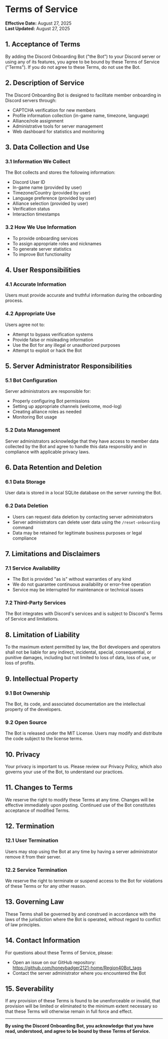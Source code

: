 # Terms of Service

**Effective Date:** August 27, 2025  
**Last Updated:** August 27, 2025

## 1. Acceptance of Terms

By adding the Discord Onboarding Bot ("the Bot") to your Discord server or using any of its features, you agree to be bound by these Terms of Service ("Terms"). If you do not agree to these Terms, do not use the Bot.

## 2. Description of Service

The Discord Onboarding Bot is designed to facilitate member onboarding in Discord servers through:
- CAPTCHA verification for new members
- Profile information collection (in-game name, timezone, language)
- Alliance/role assignment
- Administrative tools for server management
- Web dashboard for statistics and monitoring

## 3. Data Collection and Use

### 3.1 Information We Collect
The Bot collects and stores the following information:
- Discord User ID
- In-game name (provided by user)
- Timezone/Country (provided by user)
- Language preference (provided by user)
- Alliance selection (provided by user)
- Verification status
- Interaction timestamps

### 3.2 How We Use Information
- To provide onboarding services
- To assign appropriate roles and nicknames
- To generate server statistics
- To improve Bot functionality

## 4. User Responsibilities

### 4.1 Accurate Information
Users must provide accurate and truthful information during the onboarding process.

### 4.2 Appropriate Use
Users agree not to:
- Attempt to bypass verification systems
- Provide false or misleading information
- Use the Bot for any illegal or unauthorized purposes
- Attempt to exploit or hack the Bot

## 5. Server Administrator Responsibilities

### 5.1 Bot Configuration
Server administrators are responsible for:
- Properly configuring Bot permissions
- Setting up appropriate channels (welcome, mod-log)
- Creating alliance roles as needed
- Monitoring Bot usage

### 5.2 Data Management
Server administrators acknowledge that they have access to member data collected by the Bot and agree to handle this data responsibly and in compliance with applicable privacy laws.

## 6. Data Retention and Deletion

### 6.1 Data Storage
User data is stored in a local SQLite database on the server running the Bot.

### 6.2 Data Deletion
- Users can request data deletion by contacting server administrators
- Server administrators can delete user data using the `/reset-onboarding` command
- Data may be retained for legitimate business purposes or legal compliance

## 7. Limitations and Disclaimers

### 7.1 Service Availability
- The Bot is provided "as is" without warranties of any kind
- We do not guarantee continuous availability or error-free operation
- Service may be interrupted for maintenance or technical issues

### 7.2 Third-Party Services
The Bot integrates with Discord's services and is subject to Discord's Terms of Service and limitations.

## 8. Limitation of Liability

To the maximum extent permitted by law, the Bot developers and operators shall not be liable for any indirect, incidental, special, consequential, or punitive damages, including but not limited to loss of data, loss of use, or loss of profits.

## 9. Intellectual Property

### 9.1 Bot Ownership
The Bot, its code, and associated documentation are the intellectual property of the developers.

### 9.2 Open Source
The Bot is released under the MIT License. Users may modify and distribute the code subject to the license terms.

## 10. Privacy

Your privacy is important to us. Please review our Privacy Policy, which also governs your use of the Bot, to understand our practices.

## 11. Changes to Terms

We reserve the right to modify these Terms at any time. Changes will be effective immediately upon posting. Continued use of the Bot constitutes acceptance of modified Terms.

## 12. Termination

### 12.1 User Termination
Users may stop using the Bot at any time by having a server administrator remove it from their server.

### 12.2 Service Termination
We reserve the right to terminate or suspend access to the Bot for violations of these Terms or for any other reason.

## 13. Governing Law

These Terms shall be governed by and construed in accordance with the laws of the jurisdiction where the Bot is operated, without regard to conflict of law principles.

## 14. Contact Information

For questions about these Terms of Service, please:
- Open an issue on our GitHub repository: https://github.com/honeybadger2121-home/Region40Bot_tags
- Contact the server administrator where you encountered the Bot

## 15. Severability

If any provision of these Terms is found to be unenforceable or invalid, that provision will be limited or eliminated to the minimum extent necessary so that these Terms will otherwise remain in full force and effect.

---

**By using the Discord Onboarding Bot, you acknowledge that you have read, understood, and agree to be bound by these Terms of Service.**
